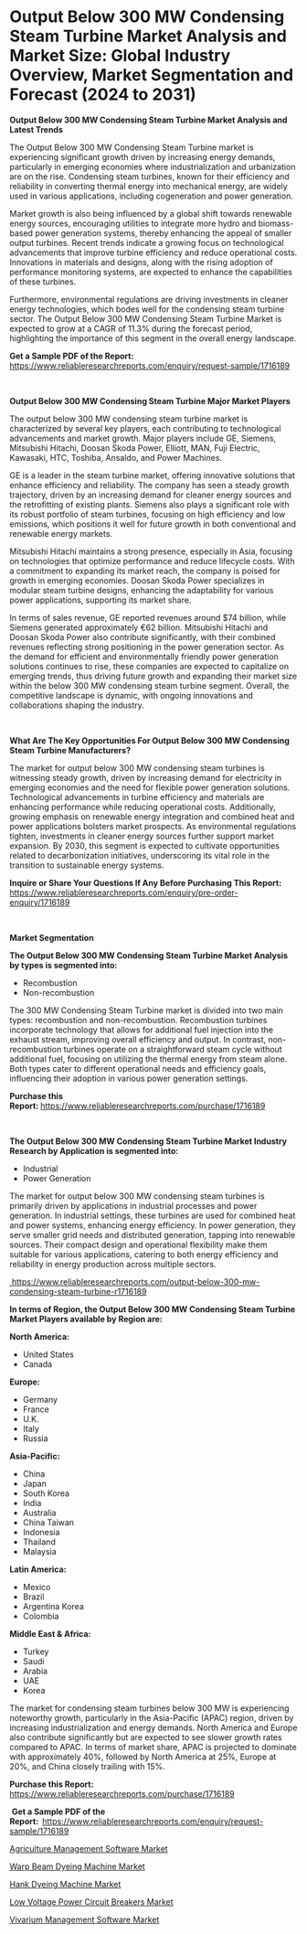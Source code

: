 <p><h1>Output Below 300 MW Condensing Steam Turbine Market Analysis and Market Size: Global Industry Overview, Market Segmentation and Forecast (2024 to 2031)</h1></p><p><strong>Output Below 300 MW Condensing Steam Turbine Market Analysis and Latest Trends</strong></p>
<p><p>The Output Below 300 MW Condensing Steam Turbine market is experiencing significant growth driven by increasing energy demands, particularly in emerging economies where industrialization and urbanization are on the rise. Condensing steam turbines, known for their efficiency and reliability in converting thermal energy into mechanical energy, are widely used in various applications, including cogeneration and power generation. </p><p>Market growth is also being influenced by a global shift towards renewable energy sources, encouraging utilities to integrate more hydro and biomass-based power generation systems, thereby enhancing the appeal of smaller output turbines. Recent trends indicate a growing focus on technological advancements that improve turbine efficiency and reduce operational costs. Innovations in materials and designs, along with the rising adoption of performance monitoring systems, are expected to enhance the capabilities of these turbines. </p><p>Furthermore, environmental regulations are driving investments in cleaner energy technologies, which bodes well for the condensing steam turbine sector. The Output Below 300 MW Condensing Steam Turbine Market is expected to grow at a CAGR of 11.3% during the forecast period, highlighting the importance of this segment in the overall energy landscape.</p></p>
<p><strong>Get a Sample PDF of the Report:&nbsp;</strong> <a href="https://www.reliableresearchreports.com/enquiry/request-sample/1716189?utm_campaign=5&utm_medium=2&utm_source=Github&utm_content=ia&utm_term=23102024&utm_id=output-below-300-mw-condensing-steam-turbine">https://www.reliableresearchreports.com/enquiry/request-sample/1716189</a></p>
<p>&nbsp;</p>
<p><strong>Output Below 300 MW Condensing Steam Turbine Major Market Players</strong></p>
<p><p>The output below 300 MW condensing steam turbine market is characterized by several key players, each contributing to technological advancements and market growth. Major players include GE, Siemens, Mitsubishi Hitachi, Doosan Skoda Power, Elliott, MAN, Fuji Electric, Kawasaki, HTC, Toshiba, Ansaldo, and Power Machines. </p><p>GE is a leader in the steam turbine market, offering innovative solutions that enhance efficiency and reliability. The company has seen a steady growth trajectory, driven by an increasing demand for cleaner energy sources and the retrofitting of existing plants. Siemens also plays a significant role with its robust portfolio of steam turbines, focusing on high efficiency and low emissions, which positions it well for future growth in both conventional and renewable energy markets.</p><p>Mitsubishi Hitachi maintains a strong presence, especially in Asia, focusing on technologies that optimize performance and reduce lifecycle costs. With a commitment to expanding its market reach, the company is poised for growth in emerging economies. Doosan Skoda Power specializes in modular steam turbine designs, enhancing the adaptability for various power applications, supporting its market share.</p><p>In terms of sales revenue, GE reported revenues around $74 billion, while Siemens generated approximately €62 billion. Mitsubishi Hitachi and Doosan Skoda Power also contribute significantly, with their combined revenues reflecting strong positioning in the power generation sector. As the demand for efficient and environmentally friendly power generation solutions continues to rise, these companies are expected to capitalize on emerging trends, thus driving future growth and expanding their market size within the below 300 MW condensing steam turbine segment. Overall, the competitive landscape is dynamic, with ongoing innovations and collaborations shaping the industry.</p></p>
<p>&nbsp;</p>
<p><strong>What Are The Key Opportunities For Output Below 300 MW Condensing Steam Turbine Manufacturers?</strong></p>
<p><p>The market for output below 300 MW condensing steam turbines is witnessing steady growth, driven by increasing demand for electricity in emerging economies and the need for flexible power generation solutions. Technological advancements in turbine efficiency and materials are enhancing performance while reducing operational costs. Additionally, growing emphasis on renewable energy integration and combined heat and power applications bolsters market prospects. As environmental regulations tighten, investments in cleaner energy sources further support market expansion. By 2030, this segment is expected to cultivate opportunities related to decarbonization initiatives, underscoring its vital role in the transition to sustainable energy systems.</p></p>
<p><strong>Inquire or Share Your Questions If Any Before Purchasing This Report:</strong> <a href="https://www.reliableresearchreports.com/enquiry/pre-order-enquiry/1716189?utm_campaign=5&utm_medium=2&utm_source=Github&utm_content=ia&utm_term=23102024&utm_id=output-below-300-mw-condensing-steam-turbine">https://www.reliableresearchreports.com/enquiry/pre-order-enquiry/1716189</a></p>
<p>&nbsp;</p>
<p><strong>Market Segmentation</strong></p>
<p><strong>The Output Below 300 MW Condensing Steam Turbine Market Analysis by types is segmented into:</strong></p>
<p><ul><li>Recombustion</li><li>Non-recombustion</li></ul></p>
<p><p>The 300 MW Condensing Steam Turbine market is divided into two main types: recombustion and non-recombustion. Recombustion turbines incorporate technology that allows for additional fuel injection into the exhaust stream, improving overall efficiency and output. In contrast, non-recombustion turbines operate on a straightforward steam cycle without additional fuel, focusing on utilizing the thermal energy from steam alone. Both types cater to different operational needs and efficiency goals, influencing their adoption in various power generation settings.</p></p>
<p><strong>Purchase this Report:&nbsp;</strong><a href="https://www.reliableresearchreports.com/purchase/1716189?utm_campaign=5&utm_medium=2&utm_source=Github&utm_content=ia&utm_term=23102024&utm_id=output-below-300-mw-condensing-steam-turbine">https://www.reliableresearchreports.com/purchase/1716189</a></p>
<p>&nbsp;</p>
<p><strong>The Output Below 300 MW Condensing Steam Turbine Market Industry Research by Application is segmented into:</strong></p>
<p><ul><li>Industrial</li><li>Power Generation</li></ul></p>
<p><p>The market for output below 300 MW condensing steam turbines is primarily driven by applications in industrial processes and power generation. In industrial settings, these turbines are used for combined heat and power systems, enhancing energy efficiency. In power generation, they serve smaller grid needs and distributed generation, tapping into renewable sources. Their compact design and operational flexibility make them suitable for various applications, catering to both energy efficiency and reliability in energy production across multiple sectors.</p></p>
<p><a href="https://www.reliableresearchreports.com/output-below-300-mw-condensing-steam-turbine-r1716189?utm_campaign=5&utm_medium=2&utm_source=Github&utm_content=ia&utm_term=23102024&utm_id=output-below-300-mw-condensing-steam-turbine">&nbsp;https://www.reliableresearchreports.com/output-below-300-mw-condensing-steam-turbine-r1716189</a></p>
<p><strong>In terms of Region, the Output Below 300 MW Condensing Steam Turbine Market Players available by Region are:</strong></p>
<p>
    <p> <strong> North America: </strong>
        <ul>
            <li>United States</li>
            <li>Canada</li>
        </ul>
        </p> 
    <p> <strong> Europe: </strong>
        <ul>
            <li>Germany</li>
            <li>France</li>
            <li>U.K.</li>
            <li>Italy</li>
            <li>Russia</li>
        </ul>
        </p> 
    <p> <strong> Asia-Pacific: </strong>
        <ul>
            <li>China</li>
            <li>Japan</li>
            <li>South Korea</li>
            <li>India</li>
            <li>Australia</li>
            <li>China Taiwan</li>
            <li>Indonesia</li>
            <li>Thailand</li>
            <li>Malaysia</li>
        </ul>
        </p> 
    <p> <strong> Latin America: </strong>
        <ul>
            <li>Mexico</li>
            <li>Brazil</li>
            <li>Argentina Korea</li>
            <li>Colombia</li>
        </ul>
        </p> 
    <p> <strong> Middle East & Africa: </strong>
        <ul>
            <li>Turkey</li>
            <li>Saudi</li>
            <li>Arabia</li>
            <li>UAE</li>
            <li>Korea</li>
        </ul>
    </p>
    </p>
<p><p>The market for condensing steam turbines below 300 MW is experiencing noteworthy growth, particularly in the Asia-Pacific (APAC) region, driven by increasing industrialization and energy demands. North America and Europe also contribute significantly but are expected to see slower growth rates compared to APAC. In terms of market share, APAC is projected to dominate with approximately 40%, followed by North America at 25%, Europe at 20%, and China closely trailing with 15%.</p></p>
<p><strong>Purchase this Report: </strong><a href="https://www.reliableresearchreports.com/purchase/1716189?utm_campaign=5&utm_medium=2&utm_source=Github&utm_content=ia&utm_term=23102024&utm_id=output-below-300-mw-condensing-steam-turbine">https://www.reliableresearchreports.com/purchase/1716189</a></p>
<p>&nbsp;<strong>Get a Sample PDF of the Report:&nbsp;&nbsp;</strong><a href="https://www.reliableresearchreports.com/enquiry/request-sample/1716189?utm_campaign=5&utm_medium=2&utm_source=Github&utm_content=ia&utm_term=23102024&utm_id=output-below-300-mw-condensing-steam-turbine">https://www.reliableresearchreports.com/enquiry/request-sample/1716189</a></p>
<p><strong></strong></p>
<p><p><a href="https://www.linkedin.com/pulse/strategic-forecast-agriculture-management-software-market-zc7ae?utm_campaign=5&utm_medium=2&utm_source=Github&utm_content=ia&utm_term=23102024&utm_id=output-below-300-mw-condensing-steam-turbine">Agriculture Management Software Market</a></p><p><a href="https://issuu.com/reportprime-2/docs/warp-beam-dyeing-machine-market-siz_32625fcd397b21?utm_campaign=5&utm_medium=2&utm_source=Github&utm_content=ia&utm_term=23102024&utm_id=output-below-300-mw-condensing-steam-turbine">Warp Beam Dyeing Machine Market</a></p><p><a href="https://issuu.com/reportprime-2/docs/hank-dyeing-machine-market-size-203_b5edc306a9cf4d?utm_campaign=5&utm_medium=2&utm_source=Github&utm_content=ia&utm_term=23102024&utm_id=output-below-300-mw-condensing-steam-turbine">Hank Dyeing Machine Market</a></p><p><a href="https://github.com/RogerBennett414/Market-Research-Report-List-1/blob/main/low-voltage-power-circuit-breakers-market.md?utm_campaign=5&utm_medium=2&utm_source=Github&utm_content=ia&utm_term=23102024&utm_id=output-below-300-mw-condensing-steam-turbine">Low Voltage Power Circuit Breakers Market</a></p><p><a href="https://www.linkedin.com/pulse/vivarium-management-software-market-pulse-143-expansion-blueprint-ogxee?utm_campaign=5&utm_medium=2&utm_source=Github&utm_content=ia&utm_term=23102024&utm_id=output-below-300-mw-condensing-steam-turbine">Vivarium Management Software Market</a></p></p>